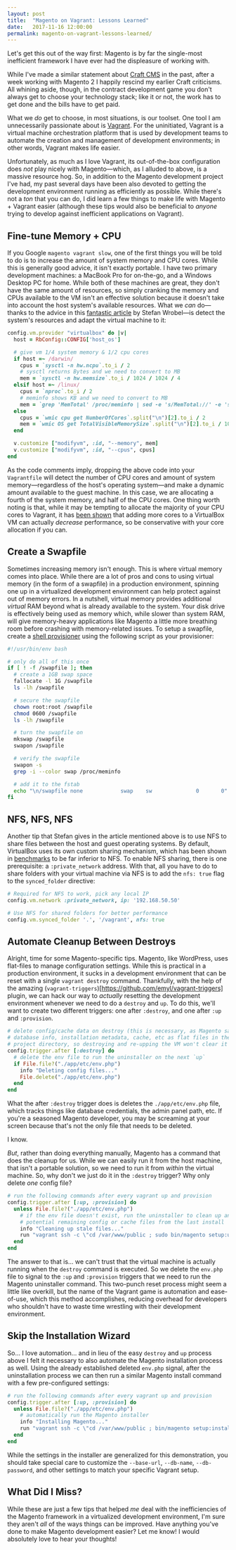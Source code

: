 ```yaml
---
layout: post
title:  "Magento on Vagrant: Lessons Learned"
date:   2017-11-16 12:00:00
permalink: magento-on-vagrant-lessons-learned/
---
```

Let's get this out of the way first: Magento is by far the single-most inefficient framework I have ever had the displeasure of working with.

While I've made a similar statement about [Craft CMS](https://flower.codes/tutorials/2017/02/27/speed-up-craft-admin.html) in the past, after a week working with Magento 2 I happily rescind my earlier Craft criticisms. All whining aside, though, in the contract development game you don't always get to choose your technology stack; like it or not, the work has to get done and the bills have to get paid.

What we _do_ get to choose, in most situations, is our toolset. One tool I am unnecessarily passionate about is [Vagrant](https://www.vagrantup.com/). For the uninitiated, Vagrant is a virtual machine orchestration platform that is used by development teams to automate the creation and management of development environments; in other words, Vagrant makes life easier.

Unfortunately, as much as I love Vagrant, its out-of-the-box configuration does _not_ play nicely with Magento—which, as I alluded to above, is a massive resource hog. So, in addition to the Magento development project I've had, my past several days have been also devoted to getting the development environment running as efficiently as possible. While there's not a _ton_ that you can do, I did learn a few things to make life with Magento + Vagrant easier (although these tips would also be beneficial to _anyone_ trying to develop against inefficient applications on Vagrant).

## Fine-tune Memory + CPU

If you Google `magento vagrant slow`, one of the first things you will be told to do is to increase the amount of system memory and CPU cores. While this is generally good advice, it isn't exactly portable. I have two primary development machines: a MacBook Pro for on-the-go, and a Windows Desktop PC for home. While both of these machines are great, they don't have the same amount of resources, so simply cranking the memory and CPUs available to the VM isn't an effective solution because it doesn't take into account the host system's available resources. What we _can_ do—thanks to the advice in this [fantastic article](https://stefanwrobel.com/how-to-make-vagrant-performance-not-suck) by Stefan Wrobel—is detect the system's resources and adapt the virtual machine to it:

```ruby
config.vm.provider "virtualbox" do |v|
  host = RbConfig::CONFIG['host_os']

  # give vm 1/4 system memory & 1/2 cpu cores
  if host =~ /darwin/
    cpus = `sysctl -n hw.ncpu`.to_i / 2
    # sysctl returns Bytes and we need to convert to MB
    mem = `sysctl -n hw.memsize`.to_i / 1024 / 1024 / 4
  elsif host =~ /linux/
    cpus = `nproc`.to_i / 2
    # meminfo shows KB and we need to convert to MB
    mem = `grep 'MemTotal' /proc/meminfo | sed -e 's/MemTotal://' -e 's/ kB//'`.to_i / 1024 / 4
  else
    cpus = `wmic cpu get NumberOfCores`.split("\n")[2].to_i / 2
    mem = `wmic OS get TotalVisibleMemorySize`.split("\n")[2].to_i / 1024 /4
  end

  v.customize ["modifyvm", :id, "--memory", mem]
  v.customize ["modifyvm", :id, "--cpus", cpus]
end
```

As the code comments imply, dropping the above code into your `Vagrantfile` will detect the number of CPU cores and amount of system memory—regardless of the host's operating system—and make a dynamic amount available to the guest machine. In this case, we are allocating a fourth of the system memory, and half of the CPU cores. One thing worth noting is that, while it may be tempting to allocate the majority of your CPU cores to Vagrant, it has [been shown](https://ruin.io/benchmarking-virtualbox-multiple-core-performance/) that adding more cores to a VirtualBox VM can actually _decrease_ performance, so be conservative with your core allocation if you can.


## Create a Swapfile

Sometimes increasing memory isn't enough. This is where virtual memory comes into place. While there are a lot of pros and cons to using virtual memory (in the form of a swapfile) in a production environment, spinning one up in a virtualized development environment can help protect against out of memory errors. In a nutshell, virtual memory provides additional _virtual_ RAM beyond what is already available to the system. Your disk drive is effectively being used as memory which, while slower than system RAM, will give memory-heavy applications like Magento a little more breathing room before crashing with memory-related issues. To setup a swapfile, create a [shell provisioner](https://www.vagrantup.com/docs/provisioning/shell.html) using the following script as your provisioner:

```bash
#!/usr/bin/env bash

# only do all of this once
if [ ! -f /swapfile ]; then
  # create a 1GB swap space
  fallocate -l 1G /swapfile
  ls -lh /swapfile

  # secure the swapfile
  chown root:root /swapfile
  chmod 0600 /swapfile
  ls -lh /swapfile

  # turn the swapfile on
  mkswap /swapfile
  swapon /swapfile

  # verify the swapfile
  swapon -s
  grep -i --color swap /proc/meminfo

  # add it to the fstab
  echo "\n/swapfile none            swap    sw              0       0" >> /etc/fstab
fi
```

## NFS, NFS, NFS

Another tip that Stefan gives in the article mentioned above is to use NFS to share files between the host and guest operating systems. By default, VirtualBox uses its own custom sharing mechanism, which has been shown in [benchmarks](https://stefanwrobel.com/how-to-make-vagrant-performance-not-suck#toc_3) to be far inferior to NFS. To enable NFS sharing, there is one prerequisite: a `:private_network` address. With that, all you have to do to share folders with your virtual machine via NFS is to add the `nfs: true` flag to the `synced_folder` directive:

```ruby
# Required for NFS to work, pick any local IP
config.vm.network :private_network, ip: '192.168.50.50'

# Use NFS for shared folders for better performance
config.vm.synced_folder '.', '/vagrant', nfs: true
```

## Automate Cleanup Between Destroys

Alright, time for some Magento-specific tips. Magento, like WordPress, uses flat-files to manage configuration settings. While this is practical in a production environment, it sucks in a development environment that can be reset with a single `vagrant destroy` command. Thankfully, with the help of the amazing (`vagrant-triggers`)[https://github.com/emyl/vagrant-triggers] plugin, we can hack our way to _actually_ resetting the development environment whenever we need to do a `destroy` and `up`. To do this, we'll want to create two different triggers: one after `:destroy`, and one after `:up` and `:provision`.

```ruby
# delete config/cache data on destroy (this is necessary, as Magento saves
# database info, installation metadata, cache, etc as flat files in the
# project directory, so destroying and re-upping the VM won't clear it out)
config.trigger.after [:destroy] do
  # delete the env file to run the uninstaller on the next `up`
  if File.file?("./app/etc/env.php")
    info "Deleting config files..."
    File.delete("./app/etc/env.php")
  end
end
```

What the after `:destroy` trigger does is deletes the `./app/etc/env.php` file, which tracks things like database credentials, the admin panel path, etc. If you're a seasoned Magento developer, you may be screaming at your screen because that's not the only file that needs to be deleted.

I know.

_But_, rather than doing everything manually, Magento has a command that does the cleanup for us. While we can easily run it from the host machine, that isn't a portable solution, so we need to run it from _within_ the virtual machine. So, why don't we just do it in the `:destroy` trigger? Why only delete _one_ config file?

```ruby
# run the following commands after every vagrant up and provision
config.trigger.after [:up, :provision] do
  unless File.file?("./app/etc/env.php")
    # if the env file doesn't exist, run the uninstaller to clean up any other
    # potential remaining config or cache files from the last install
    info "Cleaning up stale files..."
    run "vagrant ssh -c \"cd /var/www/public ; sudo bin/magento setup:uninstall --no-interaction\""
  end
end
```

The answer to that is... we can't trust that the virtual machine is actually running when the `destroy` command is executed. So we delete the `env.php` file to signal to the `:up` and `:provision` triggers that we need to run the Magento uninstaller command. This two-punch reset process might seem a little like overkill, but the name of the Vagrant game is automation and ease-of-use, which this method accomplishes, reducing overhead for developers who shouldn't have to waste time wrestling with their development environment.

## Skip the Installation Wizard

So... I love automation... and in lieu of the easy `destroy` and `up` process above I felt it necessary to also automate the Magento installation process as well. Using the already established deleted `env.php` signal, after the uninstallation process we can then run a similar Magento install command with a few pre-configured settings:

```ruby
# run the following commands after every vagrant up and provision
config.trigger.after [:up, :provision] do
  unless File.file?("./app/etc/env.php")
    # automatically run the Magento installer
    info "Installing Magento..."
    run "vagrant ssh -c \"cd /var/www/public ; bin/magento setup:install --base-url=http://localhost.dev --db-name=magento --db-password=root --admin-user=admin --admin-password=Password123 --admin-email=admin@example.com --admin-firstname=Admin --admin-lastname=Adminson --backend-frontname=admin --no-interaction\""
  end
end
```

While the settings in the installer are generalized for this demonstration, you should take special care to customize the `--base-url`, `--db-name`, `--db-password`, and other settings to match your specific Vagrant setup.

## What Did I Miss?

While these are just a few tips that helped _me_ deal with the inefficiencies of the Magento framework in a virtualized development environment, I'm sure they aren't _all_ of the ways things can be improved. Have anything you've done to make Magento development easier? Let me know! I would absolutely love to hear your thoughts!
